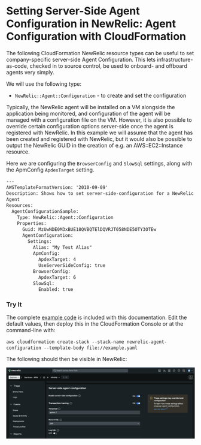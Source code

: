 # Setting Server-Side Agent Configuration in NewRelic: Agent Configuration with CloudFormation

The following CloudFormation NewRelic resource types can be useful to set company-specific server-side Agent 
Configuration. This lets infrastructure-as-code, checked in to source control,
be used to onboard- and offboard agents very simply.

We will use the following type:

* `NewRelic::Agent::Configuration` - to create and set the configuration

Typically, the NewRelic agent will be installed on a VM alongside the application being monitored, and configuration
of the agent will be managed with a configuration file on the VM. However, it is also possible to override certain
configuration options server-side once the agent is registered with NewRelic. In this example we will assume that the
agent has been created and registered with NewRelic, but it would also be possible to output the NewRelic GUID in
the creation of e.g. an AWS::EC2::Instance resource.

Here we are configuring the `BrowserConfig` and `SlowSql` settings, along with the ApmConfig `ApdexTarget` setting.

```
---
AWSTemplateFormatVersion: '2010-09-09'
Description: Shows how to set server-side-configuration for a NewRelic Agent
Resources:
  AgentConfigurationSample:
    Type: NewRelic::Agent::Configuration
    Properties:
      Guid: MzUwNDE0M3xBUE18QVBQTElDQVRJT058NDE5OTY3OTEw
      AgentConfiguration:
        Settings:
          Alias: "My Test Alias"
          ApmConfig:
            ApdexTarget: 4
            UseServerSideConfig: true
          BrowserConfig:
            ApdexTarget: 6
          SlowSql:
            Enabled: true

```


### Try It

The complete [example code](example.yaml) is included with this documentation.
Edit the default values, then deploy this in the CloudFormation Console or at the command-line with:

```
aws cloudformation create-stack --stack-name newrelic-agent-configuration --template-body file://example.yaml
```

The following should then be visible in NewRelic:

![NewRelic Console](agent-config.png)
